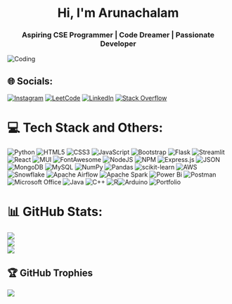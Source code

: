 <h1 align="center">Hi, I'm Arunachalam</h1>
<h3 align="center">Aspiring CSE Programmer | Code Dreamer | Passionate Developer</h3>
<img align="center" alt="Coding" src="https://media.tenor.com/Oc8cIGl9l6YAAAAC/anjan-modak.gif">




## 🌐 Socials:
[![Instagram](https://img.shields.io/badge/Instagram-%23E4405F.svg?logo=Instagram&logoColor=white)](https://www.instagram.com/arun.v.214/) [![LeetCode](https://img.shields.io/badge/LeetCode-%23FFA116.svg?logo=LeetCode&logoColor=white)](https://leetcode.com/arunachalam3342/)
[![LinkedIn](https://img.shields.io/badge/LinkedIn-%230077B5.svg?logo=linkedin&logoColor=white)](https://www.linkedin.com/in/arunachalam-v-6b572a1b9) [![Stack Overflow](https://img.shields.io/badge/-Stackoverflow-FE7A16?logo=stack-overflow&logoColor=white)](https://stackoverflow.com/users/22417535/arunachalam-v) 

# 💻 Tech Stack and Others:

![Python](https://img.shields.io/badge/python-3670A0?style=for-the-badge&logo=python&logoColor=ffdd54) ![HTML5](https://img.shields.io/badge/html5-%23E34F26.svg?style=for-the-badge&logo=html5&logoColor=white) ![CSS3](https://img.shields.io/badge/css3-%231572B6.svg?style=for-the-badge&logo=css3&logoColor=white) ![JavaScript](https://img.shields.io/badge/javascript-%23323330.svg?style=for-the-badge&logo=javascript&logoColor=%23F7DF1E) ![Bootstrap](https://img.shields.io/badge/bootstrap-%23563D7C.svg?style=for-the-badge&logo=bootstrap&logoColor=white) ![Flask](https://img.shields.io/badge/flask-%23000.svg?style=for-the-badge&logo=flask&logoColor=white) ![Streamlit](https://img.shields.io/badge/Streamlit-FF4B4B?style=for-the-badge&logo=Streamlit&logoColor=white) ![React](https://img.shields.io/badge/react-%2320232a.svg?style=for-the-badge&logo=react&logoColor=%2361DAFB) ![MUI](https://img.shields.io/badge/MUI-%230081CB.svg?style=for-the-badge&logo=material-ui&logoColor=white) ![FontAwesome](https://img.shields.io/badge/Font_Awesome-339AF0?style=for-the-badge&logo=fontawesome&logoColor=white) ![NodeJS](https://img.shields.io/badge/node.js-6DA55F?style=for-the-badge&logo=node.js&logoColor=white) ![NPM](https://img.shields.io/badge/NPM-%23000000.svg?style=for-the-badge&logo=npm&logoColor=white) ![Express.js](https://img.shields.io/badge/express.js-%23404d59.svg?style=for-the-badge&logo=express&logoColor=%2361DAFB) ![JSON](https://img.shields.io/badge/json-5E5C5C?style=for-the-badge&logo=json&logoColor=white) ![MongoDB](https://img.shields.io/badge/MongoDB-%234ea94b.svg?style=for-the-badge&logo=mongodb&logoColor=white) ![MySQL](https://img.shields.io/badge/mysql-%2300f.svg?style=for-the-badge&logo=mysql&logoColor=white) ![NumPy](https://img.shields.io/badge/numpy-%23013243.svg?style=for-the-badge&logo=numpy&logoColor=white) ![Pandas](https://img.shields.io/badge/pandas-%23150458.svg?style=for-the-badge&logo=pandas&logoColor=white) ![scikit-learn](https://img.shields.io/badge/scikit--learn-%23F7931E.svg?style=for-the-badge&logo=scikit-learn&logoColor=white) ![AWS](https://img.shields.io/badge/AWS-%23FF9900.svg?style=for-the-badge&logo=amazon-aws&logoColor=white) ![Snowflake](https://img.shields.io/badge/snowflake-%2329B5E8.svg?style=for-the-badge&logo=snowflake&logoColor=white) ![Apache Airflow](https://img.shields.io/badge/Apache%20Airflow-017CEE?style=for-the-badge&logo=Apache%20Airflow&logoColor=white)  ![Apache Spark](https://img.shields.io/badge/Apache%20Spark-FDEE21?style=flat-square&logo=apachespark&logoColor=black) ![Power Bi](https://img.shields.io/badge/power_bi-F2C811?style=for-the-badge&logo=powerbi&logoColor=black) ![Postman](https://img.shields.io/badge/Postman-FF6C37?style=for-the-badge&logo=postman&logoColor=white) ![Microsoft Office](https://img.shields.io/badge/Microsoft_Office-D83B01?style=for-the-badge&logo=microsoft-office&logoColor=white) ![Java](https://img.shields.io/badge/java-%23ED8B00.svg?style=for-the-badge&logo=java&logoColor=white) ![C++](https://img.shields.io/badge/c++-%2300599C.svg?style=for-the-badge&logo=c%2B%2B&logoColor=white) ![R](https://img.shields.io/badge/r-%23276DC3.svg?style=for-the-badge&logo=r&logoColor=white)![Arduino](https://img.shields.io/badge/-Arduino-00979D?style=for-the-badge&logo=Arduino&logoColor=white) ![Portfolio](https://img.shields.io/badge/Portfolio-%23000000.svg?style=for-the-badge&logo=firefox&logoColor=#FF7139) 

# 📊 GitHub Stats:
![](https://github-readme-stats.vercel.app/api?username=arunachalam3342&theme=react&hide_border=false&include_all_commits=true&count_private=true)<br/>
![](https://github-readme-streak-stats.herokuapp.com/?user=arunachalam3342&theme=react&hide_border=false)<br/>
![](https://github-readme-stats.vercel.app/api/top-langs/?username=arunachalam3342&theme=react&hide_border=false&include_all_commits=true&count_private=true&layout=compact)

## 🏆 GitHub Trophies
![](https://github-profile-trophy.vercel.app/?username=arunachalam3342&theme=nord&no-frame=false&no-bg=false&margin-w=4)
